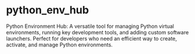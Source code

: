 # python_env_hub
Python Environment Hub: A versatile tool for managing Python virtual environments, running key development tools, and adding custom software launchers. Perfect for developers who need an efficient way to create, activate, and manage Python environments.
